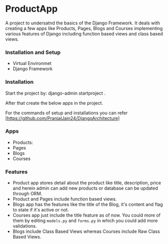 # ProductApp
A project to undersatnd the basics of the Django Framework. It deals with creating a few apps like Products, Pages, Blogs and Courses implementing various features of Django including function based views and class based views.

### Installation and Setup
* Virtual Environmet
* Django Framework

### Installation
Start the project by: django-admin startproject <projectname>. 
  
After that create the below apps in the project.

For the commands of setup and installations you can refer [https://github.com/PranjalJain24/DjangoArchitecture]

### Apps
* Products:
* Pages
* Blogs
* Courses

### Features

* Product app stores detail about the product like title, description, price and herein admin can add new products or database can be updated through ORM. 
* Product and Pages include function based views.
* Blogs app has the features like the title of the Blog, it's content and flag to state if it's active or not.
* Courses app just include the title feature as of now. You could more of them by editing ```models.py``` and ```forms.py``` in which you could add more validations.
* Blogs include Class Based Views whereas Courses include Raw Class Based Views.
